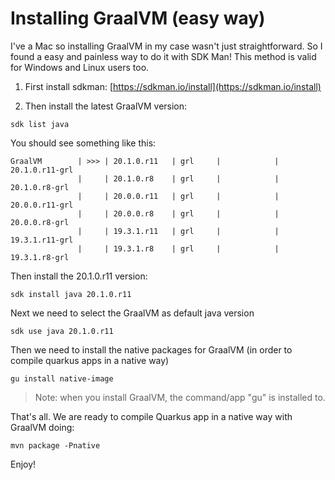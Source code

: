 # Installing GraalVM (easy way)

I've a Mac so installing GraalVM in my case wasn't just straightforward. So I found a easy and painless way to do it with SDK Man! 
This method is valid for Windows and Linux users too.



1. First install sdkman:
[https://sdkman.io/install](https://sdkman.io/install)

2. Then install the latest GraalVM version:

```
sdk list java
```

You should see something like this:
```
GraalVM        | >>> | 20.1.0.r11   | grl     |            | 20.1.0.r11-grl      
               |     | 20.1.0.r8    | grl     |            | 20.1.0.r8-grl       
               |     | 20.0.0.r11   | grl     |            | 20.0.0.r11-grl      
               |     | 20.0.0.r8    | grl     |            | 20.0.0.r8-grl       
               |     | 19.3.1.r11   | grl     |            | 19.3.1.r11-grl      
               |     | 19.3.1.r8    | grl     |            | 19.3.1.r8-grl
```

Then install the 20.1.0.r11 version:

```
sdk install java 20.1.0.r11
```

Next we need to select the GraalVM as default java version

```
sdk use java 20.1.0.r11
```

Then we need to install the native packages for GraalVM (in order to compile quarkus apps in a native way)

```
gu install native-image
```

> Note: when you install GraalVM, the command/app "gu" is installed to.



That's all. We are ready to compile Quarkus app in a native way with GraalVM doing:

```
mvn package -Pnative
```


Enjoy!